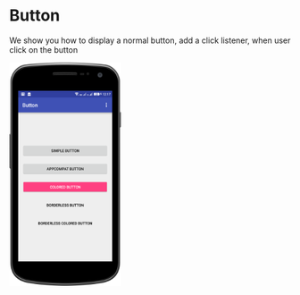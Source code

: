 # Button

We show you how to display a normal button, add a click listener, when user click on the button

<a href="url"><img src="https://github.com/sambhaji213/Button/blob/master/screenshot/device-2016-10-11-121735.png" align="left" height="400" width="200" ></a>


